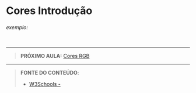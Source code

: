 # Cores Introdução 





###### exemplo:

``` css
```





***

> **PRÓXIMO AULA:** [Cores RGB](../2.2-cores-rgb)

***


> **FONTE DO CONTEÚDO**:
>
> - [W3Schools - ]()
